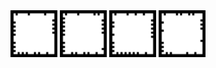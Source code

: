<img src="img/frameMarker_006.png" width="75">

<img src="img/frameMarker_007.png" width="75">

<img src="img/frameMarker_014.png" width="75">

<img src="img/frameMarker_018.png" width="75">
